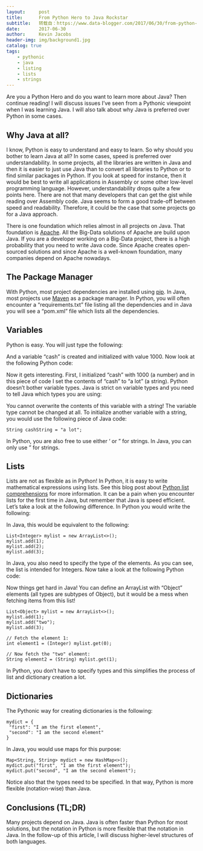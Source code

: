 ```yaml
---
layout:     post
title:      From Python Hero to Java Rockstar
subtitle:   转载自：https://www.data-blogger.com/2017/06/30/from-python-hero-to-java-rockstar/
date:       2017-06-30
author:     Kevin Jacobs
header-img: img/background1.jpg
catalog: true
tags:
    - pythonic
    - java
    - listing
    - lists
    - strings
---
```


Are you a Python Hero and do you want to learn more about Java? Then continue reading! I will discuss issues I’ve seen from a Pythonic viewpoint when I was learning Java. I will also talk about why Java is preferred over Python in some cases.



## Why Java at all?

I know, Python is easy to understand and easy to learn. So why should you bother to learn Java at all? In some cases, speed is preferred over understandability. In some projects, all the libraries are written in Java and then it is easier to just use Java than to convert all libraries to Python or to find similar packages in Python. If you look at speed for instance, then it would be best to write all applications in Assembly or some other low-level programming language. However, understandability drops quite a few points here. There are not that many developers that can get the gist while reading over Assembly code. Java seems to form a good trade-off between speed and readability. Therefore, it could be the case that some projects go for a Java approach.

There is one foundation which relies almost in all projects on Java. That foundation is [Apache](https://www.apache.org/). All the Big-Data solutions of Apache are build upon Java. If you are a developer working on a Big-Data project, there is a high probability that you need to write Java code. Since Apache creates open-sourced solutions and since Apache is a well-known foundation, many companies depend on Apache nowadays.

## The Package Manager

With Python, most project dependencies are installed using [pip](https://pypi.python.org/pypi/pip). In Java, most projects use [Maven](https://maven.apache.org/) as a package manager. In Python, you will often encounter a “requirements.txt” file listing all the dependencies and in Java you will see a “pom.xml” file which lists all the dependencies.

 

## Variables

Python is easy. You will just type the following:

And a variable “cash” is created and initialized with value 1000. Now look at the following Python code:

Now it gets interesting. First, I initialized “cash” with 1000 (a number) and in this piece of code I set the contents of “cash” to “a lot” (a string). Python doesn’t bother variable types. Java is strict on variable types and you need to tell Java which types you are using:

You cannot overwrite the contents of this variable with a string! The variable type cannot be changed at all. To initialize another variable with a string, you would use the following piece of Java code:

```
String cashString = "a lot";
```

In Python, you are also free to use either ‘ or ” for strings. In Java, you can only use ” for strings.

## Lists

Lists are not as flexible as in Python! In Python, it is easy to write mathematical expressions using lists. See this blog post about [Python list comprehensions](https://www.data-blogger.com/2017/11/16/python-list-comprehension) for more information. It can be a pain when you encounter lists for the first time in Java, but remember that Java is speed efficient. Let’s take a look at the following difference. In Python you would write the following:

In Java, this would be equivalent to the following:

```
List<Integer> mylist = new ArrayList<>();
mylist.add(1);
mylist.add(2);
mylist.add(3);
```

In Java, you also need to specify the type of the elements. As you can see, the list is intended for Integers. Now take a look at the following Python code:

Now things get hard in Java! You can define an ArrayList with “Object” elements (all types are subtypes of Object), but it would be a mess when fetching items from this list!

```
List<Object> mylist = new ArrayList<>();
mylist.add(1);
mylist.add("two");
mylist.add(3);

// Fetch the element 1:
int element1 = (Integer) mylist.get(0);

// Now fetch the "two" element:
String element2 = (String) mylist.get(1);
```

In Python, you don’t have to specify types and this simplifies the process of list and dictionary creation a lot.

## Dictionaries

The Pythonic way for creating dictionaries is the following:

```
mydict = {
 "first": "I am the first element",
 "second": "I am the second element"
}
```

In Java, you would use maps for this purpose:

```
Map<String, String> mydict = new HashMap<>();
mydict.put("first", "I am the first element");
mydict.put("second", "I am the second element");
```

Notice also that the types need to be specified. In that way, Python is more flexible (notation-wise) than Java.

## Conclusions (TL;DR)

Many projects depend on Java. Java is often faster than Python for most solutions, but the notation in Python is more flexible that the notation in Java. In the follow-up of this article, I will discuss higher-level structures of both languages.



 
